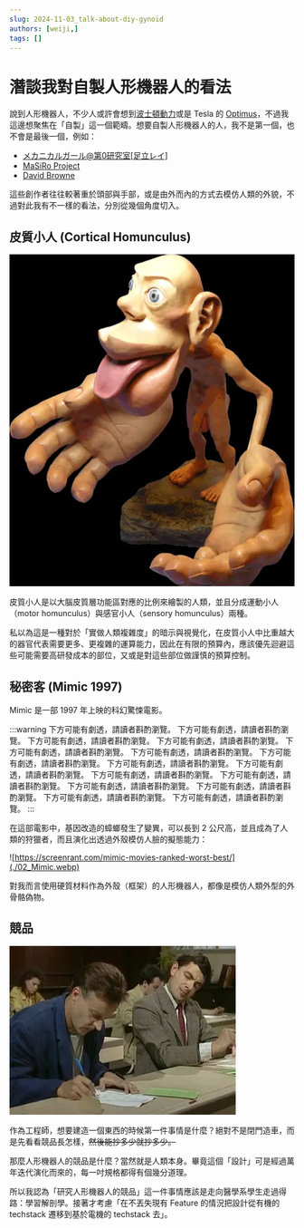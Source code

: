 ```yaml
---
slug: 2024-11-03_talk-about-diy-gynoid
authors: [weiji,]
tags: []
--- 
```


# 潛談我對自製人形機器人的看法

<head>
  <meta property="og:image" content="https://raw.githubusercontent.com/FlySkyPie/flyskypie.github.io/main/post/2024-11-03_talk-about-diy-gynoid/03_mr-bean-meme.webp" />
</head>

說到人形機器人，不少人或許會想到[波士頓動力](https://en.wikipedia.org/wiki/Boston_Dynamics)或是 Tesla 的 [Optimus](https://en.wikipedia.org/wiki/Optimus_(robot))，不過我這邊想聚焦在「自製」這一個範疇。想要自製人形機器人的人，我不是第一個，也不會是最後一個，例如：
- [メカニカルガール@第0研究室[足立レイ]](https://www.youtube.com/@メカニカルガール第0研究室足)
- [MaSiRo Project](https://www.youtube.com/@MaSiRoProject)
- [David Browne](https://www.youtube.com/@DaveMakes)

這些創作者往往較著重於頭部與手部，或是由外而內的方式去模仿人類的外貌，不過對此我有不一樣的看法，分別從幾個角度切入。

## 皮質小人 (Cortical Homunculus)

[![](./01_Sensory_Homunculus.webp)](https://zh.wikipedia.org/wiki/File:Sensory_Homunculus_Figure_(side_view,_black_background).gif)

皮質小人是以大腦皮質層功能區對應的比例來繪製的人類，並且分成運動小人（motor homunculus）與感官小人（sensory homunculus）兩種。 

私以為這是一種對於「實做人類複雜度」的暗示與視覺化，在皮質小人中比重越大的器官代表需要更多、更複雜的運算能力，因此在有限的預算內，應該優先迴避這些可能需要高研發成本的部位，又或是對這些部位做謹慎的預算控制。

## 秘密客 (Mimic 1997)

Mimic 是一部 1997 年上映的科幻驚悚電影。

:::warning
下方可能有劇透，請讀者斟酌瀏覽。
下方可能有劇透，請讀者斟酌瀏覽。
下方可能有劇透，請讀者斟酌瀏覽。
下方可能有劇透，請讀者斟酌瀏覽。
下方可能有劇透，請讀者斟酌瀏覽。
下方可能有劇透，請讀者斟酌瀏覽。
下方可能有劇透，請讀者斟酌瀏覽。
下方可能有劇透，請讀者斟酌瀏覽。
下方可能有劇透，請讀者斟酌瀏覽。
下方可能有劇透，請讀者斟酌瀏覽。
下方可能有劇透，請讀者斟酌瀏覽。
下方可能有劇透，請讀者斟酌瀏覽。
下方可能有劇透，請讀者斟酌瀏覽。
下方可能有劇透，請讀者斟酌瀏覽。
下方可能有劇透，請讀者斟酌瀏覽。
:::

在這部電影中，基因改造的蟑螂發生了變異，可以長到 2 公尺高，並且成為了人類的狩獵者，而且演化出透過外殼模仿人臉的擬態能力：

![https://screenrant.com/mimic-movies-ranked-worst-best/](./02_Mimic.webp)

對我而言使用硬質材料作為外殼（框架）的人形機器人，都像是模仿人類外型的外骨骼偽物。

## 競品

![](./03_mr-bean-meme.webp)

作為工程師，想要建造一個東西的時候第一件事情是什麼？絕對不是閉門造車，而是先看看競品長怎樣，~~然後能抄多少就抄多少。~~

那麼人形機器人的競品是什麼？當然就是人類本身。畢竟這個「設計」可是經過萬年迭代演化而來的，每一吋規格都得有個幾分道理。

所以我認為「研究人形機器人的競品」這一件事情應該是走向醫學系學生走過得路：學習解剖學。接著才考慮「在不丟失現有 Feature 的情況把設計從有機的 techstack 遷移到基於電機的 techstack 去」。
